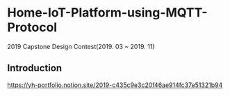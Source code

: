 # Home-IoT-Platform-using-MQTT-Protocol
2019 Capstone Design Contest(2019. 03 ~ 2019. 11)

## Introduction  
https://yh-portfolio.notion.site/2019-c435c9e3c20f46ae914fc37e51321b94
